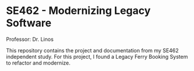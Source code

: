 # SE462 - Modernizing Legacy Software

Professor: Dr. Linos

This repository contains the project and documentation from my SE462 independent study. For this project, I found a Legacy Ferry Booking System to refactor and modernize.

